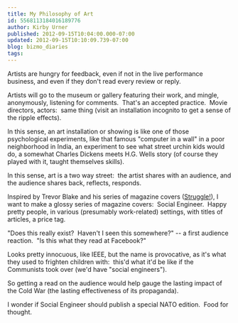 ```yaml
---
title: My Philosophy of Art
id: 5568113184016189776
author: Kirby Urner
published: 2012-09-15T10:04:00.000-07:00
updated: 2012-09-15T10:10:09.739-07:00
blog: bizmo_diaries
tags: 
---
```


Artists are hungry for feedback, even if not in the live performance business, and even if they don't read every review or reply. 

Artists will go to the museum or gallery featuring their work, and mingle, anonymously, listening for comments.  That's an accepted practice.  Movie directors, actors:  same thing (visit an installation incognito to get a sense of the ripple effects).

In this sense, an art installation or showing is like one of those psychological experiments, like that famous "computer in a wall" in a poor neighborhood in India, an experiment to see what street urchin kids would do, a somewhat Charles Dickens meets H.G. Wells story (of course they played with it, taught themselves skills). 

In this sense, art is a two way street:  the artist shares with an audience, and the audience shares back, reflects, responds.

Inspired by Trevor Blake and his series of magazine covers ([Struggle!](http://www.flickr.com/photos/kirbyurner/5777119078/in/photostream/)), I want to make a glossy series of magazine covers:  Social Engineer.  Happy pretty people, in various (presumably work-related) settings, with titles of articles, a price tag.

"Does this really exist?  Haven't I seen this somewhere?" -- a first audience reaction.  "Is this what they read at Facebook?"

Looks pretty innocuous, like IEEE, but the name is provocative, as it's what they used to frighten children with:  this'd what it'd be like if the Communists took over (we'd have "social engineers").

So getting a read on the audience would help gauge the lasting impact of the Cold War (the lasting effectiveness of its propaganda).

I wonder if Social Engineer should publish a special NATO edition.  Food for thought.